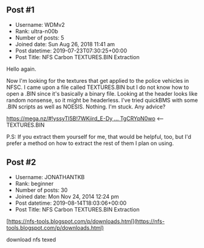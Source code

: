 ## Post #1
- Username: WDMv2
- Rank: ultra-n00b
- Number of posts: 5
- Joined date: Sun Aug 26, 2018 11:41 am
- Post datetime: 2019-07-23T07:30:25+00:00
- Post Title: NFS Carbon TEXTURES.BIN Extraction

Hello again.

Now I'm looking for the textures that get applied to the police vehicles in NFSC. I came upon a file called TEXTURES.BIN but I do not know how to open a .BIN since it's basically a binary file. Looking at the header looks like random nonsense, so it might be headerless. I've tried quickBMS with some .BIN scripts as well as NOESIS. Nothing. I'm stuck. Any advice?

[https://mega.nz/#!yssyTI5B!7WKjird_E-Dy ... TgCRYpN0wo](https://mega.nz/#!yssyTI5B!7WKjird_E-DyzFPnfgEGFt_yG31dQAITbTgCRYpN0wo) <--TEXTURES.BIN

P.S: If you extract them yourself for me, that would be helpful, too, but I'd prefer a method on how to extract the rest of them I plan on using.
## Post #2
- Username: JONATHANTKB
- Rank: beginner
- Number of posts: 30
- Joined date: Mon Nov 24, 2014 12:24 pm
- Post datetime: 2019-08-14T18:03:06+00:00
- Post Title: NFS Carbon TEXTURES.BIN Extraction

[https://nfs-tools.blogspot.com/p/downloads.html](https://nfs-tools.blogspot.com/p/downloads.html)

download nfs texed
